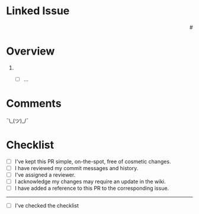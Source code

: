 # Linked Issue

<Put here a reference to the issue this PR relates to and which requirements it tackles>

<p align="right">#</p>


# Overview

<Detail in a few bullet points the work accomplished in this PR>

1. - [ ] ...


# Comments

<Additional comments or screenshots to attach if any>

¯\\\_(ツ)\_/¯


# Checklist

- [ ] I've kept this PR simple, on-the-spot, free of cosmetic changes.
- [ ] I have reviewed my commit messages and history.
- [ ] I've assigned a reviewer.
- [ ] I acknowledge my changes may require an update in the wiki.
- [ ] I have added a reference to this PR to the corresponding issue.

---

- [ ] I've checked the checklist
